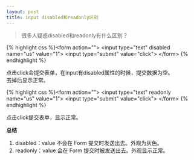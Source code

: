 ```yaml
---
layout: post
title: input disabled和readonly区别
---
```


> 很多人疑惑disabled和readonly有什么区别？

{% highlight css %}&lt;form action=""&gt;
&lt;input type="text" disabled name="us" value="1"&gt;
&lt;input type="submit" value="click"&gt;
&lt;/form&gt;
{% endhighlight %}

点击click会提交表单，在input有disabled属性的时候，提交数据为空。  
去掉后显示正常。

{% highlight css %}&lt;form action=""&gt;
&lt;input type="text" readonly name="us" value="1"&gt;
&lt;input type="submit" value="click"&gt;
&lt;/form&gt;
{% endhighlight %}

点击click提交表单，显示正常。

**总结**


1. disabled：value 不会在 Form 提交时发送出去。外观为灰色。  
2. readonly：value 会在 Form 提交时被发送出去。外观显示正常。
